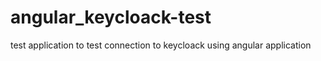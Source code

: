 # angular_keycloack-test
test application to test connection to keycloack using angular application
